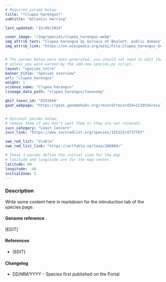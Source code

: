 ```yaml
---
# Required params below
title: "*Clupea harengus*"
subtitle: "Atlantic herring"

last_updated: "15/05/2024"

cover_image: "/img/species/clupea_harengus.webp"
img_attrib_text: "Clupea harengus by Gervais et Boulart, public domain"
img_attrib_link: "https://en.wikipedia.org/wiki/File:Clupea_harengus_Gervais.jpg"


# The params below were auto-generated, you should not need to edit them...
# unless you were warned by the add-new-species.py script.
layout: "species_intro"
banner_title: "Species overview"
url: "clupea_harengus"
weight: 1
science_name: "Clupea harengus"
lineage_data_path: "clupea_harengus/taxonomy"

gbif_taxon_id: "8351946"
goat_webpage: "https://goat.genomehubs.org/record?recordId=213953&result=taxon&taxonomy=ncbi#Parnassius%20mnemosyne"


# Optional params below,
# remove them if you don't want them or they are not relevant.
iucn_category: "Least Concern"
iucn_link: "https://www.iucnredlist.org/species/155123/4717767"

swe_red_list: "Viable"
swe_red_list_link: "https://artfakta.se/taxa/206089/"

# These 3 params define the initial view for the map
# latitude and longitude are for the map center.
latitude: 60
longitude: -40
initialZoom: 1
---
```


### Description

Write some content here in markdown for the introduction tab of the species page.

#### Genome reference

[EDIT]

#### References

- [EDIT]

#### Changelog

- DD/MM/YYYY - Species first published on the Portal
